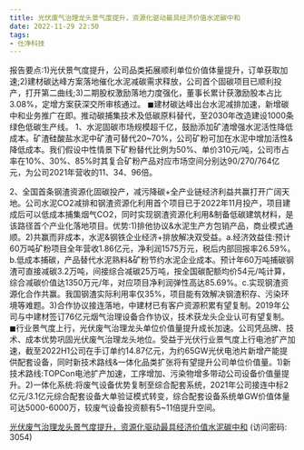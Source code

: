 ```yaml
---
title: 光伏废气治理龙头景气度提升，资源化驱动最具经济价值水泥碳中和
date: 2022-11-29 22:50
tags:
- 仕净科技
---
```

报告要点:1)光伏景气度提升，公司品类拓展顺利单位价值体量提升，订单获取加速;2)建材碳达峰方案落地催化水泥减碳需求释放，公司首个固碳项目已顺利投产，打开第二曲线;3)二期股权激励落地力度强化，董事长累计获激励股本占比3.08%，定增方案获深交所审核通过。
◼建材碳达峰出台水泥减排加速，新增碳中和业务推广在即。推动碳捕集技术及低碳原料替代，至2030年改造建设1000条绿色低碳生产线。
1、水泥固碳市场规模超千亿，鼓励添加矿渣增强水泥活性降低成本。矿渣硅酸盐水泥中矿渣可替代20~70%，公司矿粉可加在水泥中增加活性&降低成本。我们假设中性情景下矿粉替代比例为50%、单价310元/吨，公司市占率在10%、30%、85%时其复合矿粉产品对应市场空间分别达90/270/764亿元，为公司2021年营收的11、34、96倍。
<!-- more -->
2、全国首条钢渣资源化固碳投产，减污降碳+全产业链经济利益共赢打开广阔天地。公司水泥CO2减排和钢渣资源化利用首个项目已于2022年11月投产，项目建成后可以低成本捕集烟气CO2，同时实现钢渣资源化利用&制备低碳建筑材料，是该路径首个产业化落地项目。优势:1)排他协议&水泥生产方包销产品，商业模式通顺。2)共赢而非成本，水泥&钢铁企业经济+排放解决双受益。a.经济效益佳:预计60万吨矿粉项目全年营收1.86亿元，净利润1575万元，税后内部回报率26.59%。b.低成本捕碳，产品替代水泥熟料&矿粉节约水泥企业成本。预计年60万吨捕碳钢渣可直接减碳3.2万吨，间接综合减碳25万吨，按全国碳配额均价54元/吨计算，综合减碳价值达1350万元/年，对应项目净利润弹性高达85.69%。c.实现钢渣资源化合作共赢。我国钢渣实际利用率仅35%，项目能有效解决钢渣积存、污染环境等难题。3)合作协议接连落地，中建材已有客户资源积累有望复制。2019年公司与中建材签订76亿元烟气治理设备合作协议，技术获龙头企业认可有望复制。
◼行业景气度上行，光伏废气治理龙头单位价值量提升成长加速。公司凭品牌、技术、成本优势巩固光伏废气治理龙头地位。受益于光伏行业景气度上行电池扩产加速，截至2022H1公司在手订单约14.87亿元，为约65GW光伏电池片新增产能提供配套设备，同时新技术路线&一体化品类扩张将有望提升公司单位价值量。1)新技术路线:TOPCon电池扩产加速，工序增加、污染物增多带动公司设备价值量提升。2)一体化系统:将废气设备优势复制至综合配套系统，2021年公司接连中标2亿元/3.1亿元综合配套设备大单验证模式转变，综合配套设备系统单GW价值体量可达5000-6000万，较废气设备投资额有5~11倍提升空间。

[光伏废气治理龙头景气度提升，资源化驱动最具经济价值水泥碳中和](https://url12.ctfile.com/f/3948612-735800389-581cc4?p=3054)
(访问密码: 3054)

